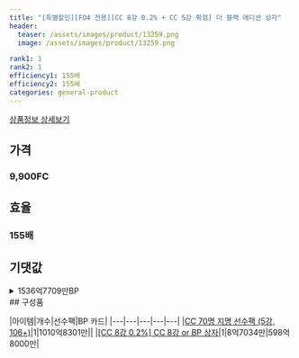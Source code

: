 ```yaml
---
title: "[특별할인][FO4 전용][CC 8강 0.2% + CC 5강 확정] 더 블랙 에디션 상자"
header:
  teaser: /assets/images/product/13259.png
  image: /assets/images/product/13259.png

rank1: 1
rank2: 1
efficiency1: 155배
efficiency2: 155배
categories: general-product
---
```

[상품정보 상세보기](https://shop.fifaonline4.nexon.com/Shop/View?strPid=special-discount-the-balck-edition-box)


## 가격
### 9,900FC
## 효율
### 155배
## 기댓값
<details>
<summary>1536억7709만BP</summary>
<div markdown="1">
- 선수팩 1019억5336만BP
  - 수수료 쿠폰 40% 적용 시 978억7522만BP
  - 수수료 쿠폰 30% 적용 시 937억9709만BP
  - 수수료 쿠폰 20% 적용 시 897억1895만BP
- BP 카드 598억8000만BP

</div>
</details>
## 구성품

|아이템|개수|선수팩|BP 카드|
|---|---|---|---|---|
|[CC 70명 지명 선수팩 (5강, 106+)](/player/7353)|1|1010억8301만||
|[[CC 8강 0.2%] CC 8강 or BP 상자](/box/7377)|1|8억7034만|598억8000만|
